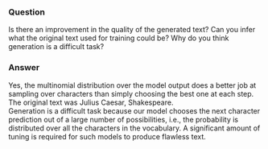 ### Question
Is there an improvement in the quality of the generated text? Can you infer what the original text used for training could be? Why do you think generation is a difficult task?

### Answer
Yes, the multinomial distribution over the model output does a better job at sampling over characters than simply choosing the best one at each step.   
The original text was Julius Caesar, Shakespeare.  
Generation is a difficult task because our model chooses the next character prediction out of a large number of possibilities, i.e., the probability is distributed over all the characters in the vocabulary. A significant amount of tuning is required for such models to produce flawless text.       
